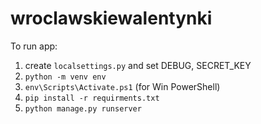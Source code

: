 ﻿# wroclawskiewalentynki
To run app:
1) create `localsettings.py` and set DEBUG, SECRET_KEY
2) `python -m venv env`
3) `env\Scripts\Activate.ps1` (for Win PowerShell)
4) `pip install -r requirments.txt`
5) `python manage.py runserver`
